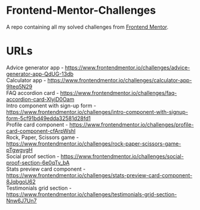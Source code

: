 # Frontend-Mentor-Challenges
A repo containing all my solved challenges from [Frontend Mentor](https://www.frontendmentor.io).

# URLs
Advice generator app - https://www.frontendmentor.io/challenges/advice-generator-app-QdUG-13db  
Calculator app - https://www.frontendmentor.io/challenges/calculator-app-9lteq5N29  
FAQ accordion card - https://www.frontendmentor.io/challenges/faq-accordion-card-XlyjD0Oam  
Intro component with sign-up form - https://www.frontendmentor.io/challenges/intro-component-with-signup-form-5cf91bd49edda32581d28fd1  
Profile card component - https://www.frontendmentor.io/challenges/profile-card-component-cfArpWshl  
Rock, Paper, Scissors game - https://www.frontendmentor.io/challenges/rock-paper-scissors-game-pTgwgvgH  
Social proof section - https://www.frontendmentor.io/challenges/social-proof-section-6e0qTv_bA  
Stats preview card component - https://www.frontendmentor.io/challenges/stats-preview-card-component-8JqbgoU62  
Testimonials grid section - https://www.frontendmentor.io/challenges/testimonials-grid-section-Nnw6J7Un7